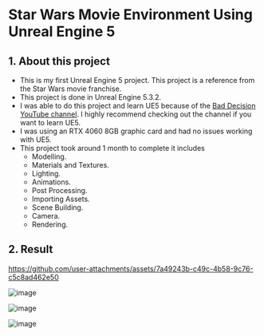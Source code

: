 # Star Wars Movie Environment Using Unreal Engine 5
## 1. About this project
  - This is my first Unreal Engine 5 project. This project is a reference from the Star Wars movie franchise.
  - This project is done in Unreal Engine 5.3.2.
  - I was able to do this project and learn UE5 because of the [Bad Decision YouTube channel](https://www.youtube.com/watch?v=L9qixi858Ag&list=PLIn-yd4vnXbjWeYqU7epakdnVzoysMToy). I highly recommend checking out the channel if you want to learn UE5.
  - I was using an RTX 4060 8GB graphic card and had no issues working with UE5.
  - This project took around 1 month to complete it includes
      - Modelling.
      - Materials and Textures.
      - Lighting.
      - Animations.
      - Post Processing.
      - Importing Assets.
      - Scene Building.
      - Camera.
      - Rendering.

## 2. Result
https://github.com/user-attachments/assets/7a49243b-c49c-4b58-9c76-c5c8ad462e50

![image](https://github.com/user-attachments/assets/dcb648ce-628c-4d60-a59d-edef8507b0a6)

![image](https://github.com/user-attachments/assets/d4ee17a3-04b5-4552-bf98-ea9d07cd1158)

![image](https://github.com/user-attachments/assets/8c1dab34-9871-40d3-9f69-b76bc28bd9bd)
